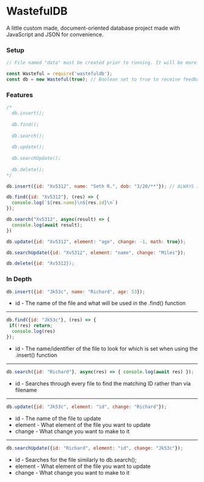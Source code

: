 # WastefulDB
A little custom made, document-oriented database project made with JavaScript and JSON for convenience.


### Setup
```js
// File named "data" must be created prior to running. It will be more spacious in the main file

const Wasteful = require('wastefuldb');
const db = new Wasteful(true); // Boolean set to true to receive feedback from functions such as .insert(); Default: false
```

### Features
```js
/*
  db.insert();
  
  db.find();
  
  db.search();
  
  db.update();
  
  db.searchUpdate();
  
  db.delete();
*/

db.insert({id: "Xv5312", name: "Seth R.", dob: "3/20/**"}); // ALWAYS include {id: "String/Number"} as the files are orgainzed by identifiers

db.find({id: "Xv5312"}, (res) => {
  console.log(`${res.name}\n${res.id}\n`)
});

db.search("Xv5312", async(result) => {
  console.log(await result);
})

db.update({id: "Xv5312", element: "age", change: -1, math: true});

db.searchUpdate({id: "Xv5312", element: "name", change: "Miles"});

db.delete({id: "Xv5312});
```

### In Depth
```js
db.insert({id: "Jk53c", name: "Richard", age: 53});
```
* id - The name of the file and what will be used in the .find() function

___

```js
db.find({id: "Jk53c"}, (res) => {  
 if(!res) return;
  console.log(res) 
});
```
* id - The name/identifier of the file to look for which is set when using the .insert() function

___

```js
db.search({id: "Richard"}, async(res) => { console.log(await res) });
```
* id - Searches through every file to find the matching ID rather than via filename

___

```js
db.update({id: "Jk53c", element: "id", change: "Richard"});
```
* id - The name of the file to update
* element - What element of the file you want to update
* change - What change you want to make to it

___

```js
db.searchUpdate({id: "Richard", element: "id", change: "Jk53c"});
```
* id - Searches for the file similarly to db.search();
* element - What element of the file you want to update
* change - What change you want to make to it
